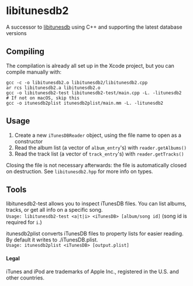 #  libitunesdb2
A successor to [libitunesdb](http://libitunesdb.sourceforge.net/) using C++ and supporting the latest database versions

## Compiling
The compilation is already all set up in the Xcode project, but you can compile manually with:
```
gcc -c -o libitunesdb2.o libitunesdb2/libitunesdb2.cpp
ar rcs libitunesdb2.a libitunesdb2.o
gcc -o libitunesdb2-test libitunesdb2-test/main.cpp -L. -litunesdb2
# If not on macOS, skip this
gcc -o itunesdb2plist itunesdb2plist/main.mm -L. -litunesdb2
```

## Usage
1. Create a new `iTunesDBReader` object, using the file name to open as a constructor
2. Read the album list (a vector of `album_entry`'s) with `reader.getAlbums()`
3. Read the track list (a vector of `track_entry`'s) with `reader.getTracks()`

Closing the file is not necessary afterwards: the file is automatically closed on destruction. See `libitunesdb2.hpp` for more info on types.

## Tools
libitunesdb2-test allows you to inspect iTunesDB files. You can list albums, tracks, or get all info on a specific song.  
`Usage: libitunesdb2-test <a|t|i> <iTunesDB> [album/song id]` (song id is required for `i`.)  

itunesdb2plist converts iTunesDB files to property lists for easier reading. By default it writes to ./iTunesDB.plist.  
`Usage: itunesdb2plist <iTunesDB> [output.plist]`

#### Legal
iTunes and iPod are trademarks of Apple Inc., registered in the U.S. and other countries.

